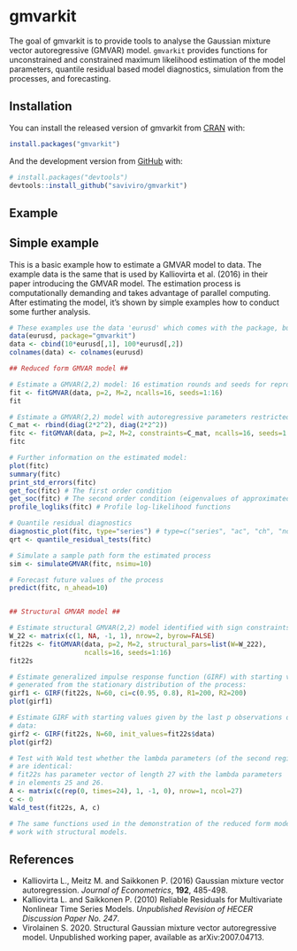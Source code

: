 
<!-- README.md is generated from README.Rmd. Please edit that file -->

# gmvarkit

<!-- badges: start -->

<!-- badges: end -->

The goal of gmvarkit is to provide tools to analyse the Gaussian mixture
vector autoregressive (GMVAR) model. `gmvarkit` provides functions for
unconstrained and constrained maximum likelihood estimation of the model
parameters, quantile residual based model diagnostics, simulation from
the processes, and forecasting.

## Installation

You can install the released version of gmvarkit from
[CRAN](https://CRAN.R-project.org) with:

``` r
install.packages("gmvarkit")
```

And the development version from [GitHub](https://github.com/) with:

``` r
# install.packages("devtools")
devtools::install_github("saviviro/gmvarkit")
```

## Example

## Simple example

This is a basic example how to estimate a GMVAR model to data. The
example data is the same that is used by Kalliovirta et al. (2016) in
their paper introducing the GMVAR model. The estimation process is
computationally demanding and takes advantage of parallel computing.
After estimating the model, it’s shown by simple examples how to conduct
some further analysis.

``` r
# These examples use the data 'eurusd' which comes with the package, but in a scaled form.
data(eurusd, package="gmvarkit")
data <- cbind(10*eurusd[,1], 100*eurusd[,2])
colnames(data) <- colnames(eurusd)

## Reduced form GMVAR model ##

# Estimate a GMVAR(2,2) model: 16 estimation rounds and seeds for reproducible results
fit <- fitGMVAR(data, p=2, M=2, ncalls=16, seeds=1:16)
fit

# Estimate a GMVAR(2,2) model with autoregressive parameters restricted to be the same for all regimes
C_mat <- rbind(diag(2*2^2), diag(2*2^2))
fitc <- fitGMVAR(data, p=2, M=2, constraints=C_mat, ncalls=16, seeds=1:16)
fitc

# Further information on the estimated model:
plot(fitc)
summary(fitc)
print_std_errors(fitc)
get_foc(fitc) # The first order condition
get_soc(fitc) # The second order condition (eigenvalues of approximated Hessian)
profile_logliks(fitc) # Profile log-likelihood functions

# Quantile residual diagnostics
diagnostic_plot(fitc, type="series") # type=c("series", "ac", "ch", "norm")
qrt <- quantile_residual_tests(fitc)

# Simulate a sample path form the estimated process
sim <- simulateGMVAR(fitc, nsimu=10)

# Forecast future values of the process
predict(fitc, n_ahead=10)


## Structural GMVAR model ##

# Estimate structural GMVAR(2,2) model identified with sign constraints:
W_22 <- matrix(c(1, NA, -1, 1), nrow=2, byrow=FALSE)
fit22s <- fitGMVAR(data, p=2, M=2, structural_pars=list(W=W_222),
                   ncalls=16, seeds=1:16)
fit22s

# Estimate generalized impulse response function (GIRF) with starting values
# generated from the stationary distribution of the process:
girf1 <- GIRF(fit22s, N=60, ci=c(0.95, 0.8), R1=200, R2=200)
plot(girf1)

# Estimate GIRF with starting values given by the last p observations of the
# data:
girf2 <- GIRF(fit22s, N=60, init_values=fit22s$data)
plot(girf2)

# Test with Wald test whether the lambda parameters (of the second regime)
# are identical:
# fit22s has parameter vector of length 27 with the lambda parameters
# in elements 25 and 26.
A <- matrix(c(rep(0, times=24), 1, -1, 0), nrow=1, ncol=27)
c <- 0
Wald_test(fit22s, A, c)

# The same functions used in the demonstration of the reduced form model also
# work with structural models.
```

## References

  - Kalliovirta L., Meitz M. and Saikkonen P. (2016) Gaussian mixture
    vector autoregression. *Journal of Econometrics*, **192**, 485-498.
  - Kalliovirta L. and Saikkonen P. (2010) Reliable Residuals for
    Multivariate Nonlinear Time Series Models. *Unpublished Revision of
    HECER Discussion Paper No. 247*.
  - Virolainen S. 2020. Structural Gaussian mixture vector
    autoregressive model. Unpublished working paper, available as
    arXiv:2007.04713.
